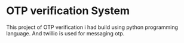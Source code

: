 # OTP verification System
 This project of OTP verification i had build using python programming language. And twillio is used for messaging otp.
